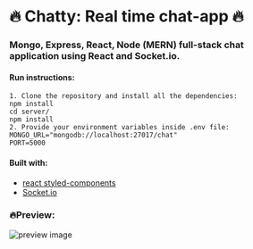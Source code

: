 # 🔥 Chatty: Real time chat-app 🔥
### Mongo, Express, React, Node (MERN) full-stack chat application using React and Socket.io.

#### Run instructions: 
```
1. Clone the repository and install all the dependencies: 
npm install
cd server/
npm install
2. Provide your environment variables inside .env file:
MONGO_URL="mongodb://localhost:27017/chat"
PORT=5000
```
#### Built with: 
- [react styled-components](https://styled-components.com/)
- [Socket.io](https://socket.io/)

### 🔥Preview:

![preview image](https://i.imgur.com/MzbY5aQ.png)
